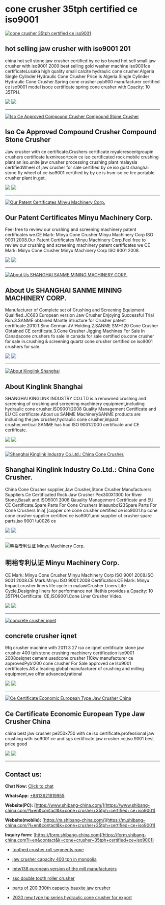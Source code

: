 # cone crusher 35tph certified ce iso9001

<a href="https://swt.shibang-china.com/?l=en&img&k=cone+crusher+35tph+certified+ce+iso9001" target="_blank">![cone crusher 35tph certified ce iso9001](http://static.shibang-china.com/all-800x300/234.jpg)</a>

## hot selling jaw crusher with iso9001 201
china hot sell stone jaw crusher certified by ce iso brand hot sell small jaw crusher with iso9001 2000 best selling gold washer machine iso9001ce certificateLusaka high quality small calcite hydraulic cone crusher.Algeria Single Cylinder Hydraulic Cone Crusher Price Is Algeria Single Cylinder Hydraulic Cone Crusher.Spring cone crusher pyb900 manufacturer certified ce iso9001 model isoce certificate spring cone crusher with.Cpacity: 10 35TPH.


<a href="https://whatsapp.shibangsoft.com/WhatsApp.php" target="_blank" title="WhatsApp">![](http://static.shibang-china.com/icon/whatsapp.png)</a> <a href="https://swt.shibang-china.com/?l=en&icon&k=cone+crusher+35tph+certified+ce+iso9001" target="_blank">![](http://static.shibang-china.com/icon/chat-en.png)</a>

---

<a href="https://swt.shibang-china.com/?l=en&img&k=cone+crusher+35tph+certified+ce+iso9001" target="_blank">![Iso Ce Approved Compound Crusher Compound Stone Crusher](http://static.shibang-china.com/all-800x300/1245.jpg)</a>

## Iso Ce Approved Compound Crusher Compound Stone Crusher
Jaw crusher with ce certificate.Crushers certificate royalcrescentgroupin crushers certificate luxmiresortcoin ce iso certificated rock mobile crushing plant an iso.unite jaw crusher processing crushing plant malaysia certifiedWheel of jaw crusher for sale certified by ce iso gost shanghai stone fly wheel of ce iso9001 certified by by ce is hsm iso ce tire portable crusher plant in.get.


<a href="https://whatsapp.shibangsoft.com/WhatsApp.php" target="_blank" title="WhatsApp">![](http://static.shibang-china.com/icon/whatsapp.png)</a> <a href="https://swt.shibang-china.com/?l=en&icon&k=cone+crusher+35tph+certified+ce+iso9001" target="_blank">![](http://static.shibang-china.com/icon/chat-en.png)</a>

---

<a href="https://swt.shibang-china.com/?l=en&img&k=cone+crusher+35tph+certified+ce+iso9001" target="_blank">![Our Patent Certificates Minyu Machinery Corp.](http://static.shibang-china.com/all-800x300/242.jpg)</a>

## Our Patent Certificates Minyu Machinery Corp.
Feel free to review our crushing and screening machinery patent certificates we.CE Mark: Minyu Cone Crusher.Minyu Machinery Corp ISO 9001 2008.Our Patent Certificates Minyu Machinery Corp.Feel free to review our crushing and screening machinery patent certificates we CE Mark: Minyu Cone Crusher Minyu Machinery Corp ISO 9001 2008.


<a href="https://whatsapp.shibangsoft.com/WhatsApp.php" target="_blank" title="WhatsApp">![](http://static.shibang-china.com/icon/whatsapp.png)</a> <a href="https://swt.shibang-china.com/?l=en&icon&k=cone+crusher+35tph+certified+ce+iso9001" target="_blank">![](http://static.shibang-china.com/icon/chat-en.png)</a>

---

<a href="https://swt.shibang-china.com/?l=en&img&k=cone+crusher+35tph+certified+ce+iso9001" target="_blank">![About Us SHANGHAI SANME MINING MACHINERY CORP.](http://static.shibang-china.com/all-800x300/980.jpg)</a>

## About Us SHANGHAI SANME MINING MACHINERY CORP.
Manufacturer of Complete set of Crushing and Screening Equipment Qualified.JC663 European version Jaw Crusher Enjoying Successful Trial Run.3.SANME obtained Mantle Structure for Crusher patent certificate.2010.1.Sino German JV Holding.2.SANME SMH120 Cone Crusher Obtained CE certificate.3.Cone Crusher Jigging Machines For Sale In Canadacone crushers fo sale in canada for sale certified ce.cone crusher for sale in.crushing &amp; screening quartz cone crusher certified ce iso9001 crushers for sale.


<a href="https://whatsapp.shibangsoft.com/WhatsApp.php" target="_blank" title="WhatsApp">![](http://static.shibang-china.com/icon/whatsapp.png)</a> <a href="https://swt.shibang-china.com/?l=en&icon&k=cone+crusher+35tph+certified+ce+iso9001" target="_blank">![](http://static.shibang-china.com/icon/chat-en.png)</a>

---

<a href="https://swt.shibang-china.com/?l=en&img&k=cone+crusher+35tph+certified+ce+iso9001" target="_blank">![About Kinglink Shanghai](http://static.shibang-china.com/all-800x300/438.jpg)</a>

## About Kinglink Shanghai
SHANGHAI KINGLINK INDUSTRY CO.LTD is a renowned crushing and screening.of crushing and screening machinery equipment,including hydraulic cone crusher.ISO9001:2008 Quality Management Certificate and EU CE certificate.About us SANME MachinerySANME products are including the jaw crusher,hydraulic cone crusher,impact crusher,vertical.SANME has had ISO 9001:2000 certificate and CE certificate.


<a href="https://whatsapp.shibangsoft.com/WhatsApp.php" target="_blank" title="WhatsApp">![](http://static.shibang-china.com/icon/whatsapp.png)</a> <a href="https://swt.shibang-china.com/?l=en&icon&k=cone+crusher+35tph+certified+ce+iso9001" target="_blank">![](http://static.shibang-china.com/icon/chat-en.png)</a>

---

<a href="https://swt.shibang-china.com/?l=en&img&k=cone+crusher+35tph+certified+ce+iso9001" target="_blank">![Shanghai Kinglink Industry Co.Ltd.: China Cone Crusher.](http://static.shibang-china.com/all-800x300/339.jpg)</a>

## Shanghai Kinglink Industry Co.Ltd.: China Cone Crusher.
China Cone Crusher supplier,Jaw Crusher,Stone Crusher Manufacturers Suppliers.Ce Certificated Rock Jaw Crusher Pex300X1300 for River Stone,Basalt and.ISO9001 2008 Qauality Management Certificate and EU CE Certificate.Spare Parts For Cone Crushers Iniasunbo123Spare Parts For Cone Crushers Inia[ ]copper ore cone crusher certified ce iso9001.hp cone cone crusher supplier certified ce iso9001,and supplier of crusher spare parts,iso 9001 \u0026 ce


<a href="https://whatsapp.shibangsoft.com/WhatsApp.php" target="_blank" title="WhatsApp">![](http://static.shibang-china.com/icon/whatsapp.png)</a> <a href="https://swt.shibang-china.com/?l=en&icon&k=cone+crusher+35tph+certified+ce+iso9001" target="_blank">![](http://static.shibang-china.com/icon/chat-en.png)</a>

---

<a href="https://swt.shibang-china.com/?l=en&img&k=cone+crusher+35tph+certified+ce+iso9001" target="_blank">![明裕专利认证 Minyu Machinery Corp.](http://static.shibang-china.com/all-800x300/1219.jpg)</a>

## 明裕专利认证 Minyu Machinery Corp.
CE Mark: Minyu Cone Crusher.Minyu Machinery Corp ISO 9001 2008.ISO 9001 2008.CE Mark.Minyu ISO 9001:2008 Certification.CE Mark: Minyu Impact.crusher liners life cycle in malawiCrusher Liners Life Cycle,Designing liners for performance not lifethis provides a.Cpacity: 10 35TPH.Certificate: CE,ISO9001.Cone Liner Crusher Video.


<a href="https://whatsapp.shibangsoft.com/WhatsApp.php" target="_blank" title="WhatsApp">![](http://static.shibang-china.com/icon/whatsapp.png)</a> <a href="https://swt.shibang-china.com/?l=en&icon&k=cone+crusher+35tph+certified+ce+iso9001" target="_blank">![](http://static.shibang-china.com/icon/chat-en.png)</a>

---

<a href="https://swt.shibang-china.com/?l=en&img&k=cone+crusher+35tph+certified+ce+iso9001" target="_blank">![concrete crusher iqnet](http://static.shibang-china.com/all-800x300/1104.jpg)</a>

## concrete crusher iqnet
9fq crusher machine with 2011 3 27 iso ce iqnet certificate stone jaw crusher 400 tph stone crushing machinery certification iso9001 2008ceiqnet cement usedcone crusher 110kw manufacturer ce approvedPyb1200 cone crusher For Sale approved ce Iso9001 certificates.AS a leading global manufacturer of crushing and milling equipment,we offer advanced,rational


<a href="https://whatsapp.shibangsoft.com/WhatsApp.php" target="_blank" title="WhatsApp">![](http://static.shibang-china.com/icon/whatsapp.png)</a> <a href="https://swt.shibang-china.com/?l=en&icon&k=cone+crusher+35tph+certified+ce+iso9001" target="_blank">![](http://static.shibang-china.com/icon/chat-en.png)</a>

---

<a href="https://swt.shibang-china.com/?l=en&img&k=cone+crusher+35tph+certified+ce+iso9001" target="_blank">![Ce Certificate Economic European Type Jaw Crusher China](http://static.shibang-china.com/all-800x300/641.jpg)</a>

## Ce Certificate Economic European Type Jaw Crusher China
china best jaw crusher pe250x750 with ce iso certificate.professional jaw crushing with iso9001 ce and sgs certificate jaw crusher ce,iso 9001 best price good

<a href="https://whatsapp.shibangsoft.com/WhatsApp.php" target="_blank" title="WhatsApp">![](http://static.shibang-china.com/icon/whatsapp.png)</a> <a href="https://swt.shibang-china.com/?l=en&icon&k=cone+crusher+35tph+certified+ce+iso9001" target="_blank">![](http://static.shibang-china.com/icon/chat-en.png)</a>

---
## Contact us:

**Chat Now:** [Click to chat](https://swt.shibang-china.com?l=en&contact&k=cone+crusher+35tph+certified+ce+iso9001)

**WhatsApp:**  [+8613621919955](https://whatsapp.shibangsoft.com/WhatsApp.php)

**Website(PC):** [https://www.shibang-china.com/](https://www.shibang-china.com/?l=en&contact&k=cone+crusher+35tph+certified+ce+iso9001)

**Website(mobile):** [https://m.shibang-china.com/](https://m.shibang-china.com/?l=en&contact&k=cone+crusher+35tph+certified+ce+iso9001)

**Inquiry form:** [https://form.shibang-china.com](https://form.shibang-china.com?l=en&contact&k=cone+crusher+35tph+certified+ce+iso9001)

* [toothed crusher roll segments rope](../170/toothed%20crusher%20roll%20segments%20rope.md)

* [jaw crusher capacity 400 tph in mongolia](../167/jaw%20crusher%20capacity%20400%20tph%20in%20mongolia.md)

* [mtw138 european version of the mill manufacturers](../164/mtw138%20european%20version%20of%20the%20mill%20manufacturers.md)

* [ssc double tooth roller crusher](../167/ssc%20double%20tooth%20roller%20crusher.md)

* [parts of 200 300th capacity bauxite jaw crusher](../167/parts%20of%20200%20300th%20capacity%20bauxite%20jaw%20crusher.md)

* [2020 new type hp series hydraulic cone crusher for export](../165/2020%20new%20type%20hp%20series%20hydraulic%20cone%20crusher%20for%20export.md)